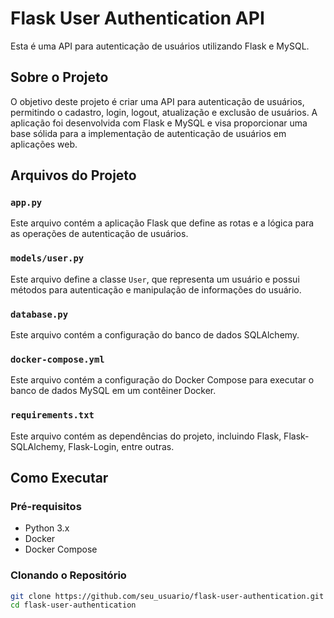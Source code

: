 # Flask User Authentication API

Esta é uma API para autenticação de usuários utilizando Flask e MySQL.

## Sobre o Projeto

O objetivo deste projeto é criar uma API para autenticação de usuários, permitindo o cadastro, login, logout, atualização e exclusão de usuários. A aplicação foi desenvolvida com Flask e MySQL e visa proporcionar uma base sólida para a implementação de autenticação de usuários em aplicações web.

## Arquivos do Projeto

### `app.py`

Este arquivo contém a aplicação Flask que define as rotas e a lógica para as operações de autenticação de usuários.

### `models/user.py`

Este arquivo define a classe `User`, que representa um usuário e possui métodos para autenticação e manipulação de informações do usuário.

### `database.py`

Este arquivo contém a configuração do banco de dados SQLAlchemy.

### `docker-compose.yml`

Este arquivo contém a configuração do Docker Compose para executar o banco de dados MySQL em um contêiner Docker.

### `requirements.txt`

Este arquivo contém as dependências do projeto, incluindo Flask, Flask-SQLAlchemy, Flask-Login, entre outras.

## Como Executar

### Pré-requisitos

- Python 3.x
- Docker
- Docker Compose

### Clonando o Repositório

```bash
git clone https://github.com/seu_usuario/flask-user-authentication.git
cd flask-user-authentication
